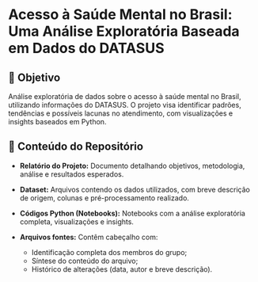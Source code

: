 # Acesso à Saúde Mental no Brasil: Uma Análise Exploratória Baseada em Dados do DATASUS

## 🎯 Objetivo 
Análise exploratória de dados sobre o acesso à saúde mental no Brasil, utilizando informações do DATASUS. O projeto visa identificar padrões, tendências e possíveis lacunas no atendimento, com visualizações e insights baseados em Python.

## 📂 Conteúdo do Repositório

- **Relatório do Projeto:** Documento detalhando objetivos, metodologia, análise e resultados esperados.

- **Dataset:** Arquivos contendo os dados utilizados, com breve descrição de origem, colunas e pré-processamento realizado.

- **Códigos Python (Notebooks):** Notebooks com a análise exploratória completa, visualizações e insights.

- **Arquivos fontes:** Contêm cabeçalho com:
  - Identificação completa dos membros do grupo;
  - Síntese do conteúdo do arquivo;
  - Histórico de alterações (data, autor e breve descrição).

